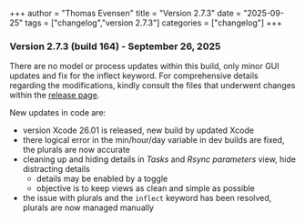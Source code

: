 +++
author = "Thomas Evensen"
title = "Version 2.7.3"
date = "2025-09-25"
tags = ["changelog","version 2.7.3"]
categories = ["changelog"]
+++

### Version 2.7.3 (build 164) - September 26, 2025

There are no model or process updates within this build, only minor GUI updates and fix for the inflect keyword. For comprehensive details regarding the modifications, kindly consult the files that underwent changes within the [release page](https://github.com/rsyncOSX/RsyncUI/releases/tag/v2.7.3).

New updates in code are:

- version Xcode 26.01 is released, new build by updated Xcode
- there logical error in the min/hour/day variable in dev builds are fixed, the plurals are now accurate
- cleaning up and hiding details in *Tasks* and *Rsync parameters* view, hide distracting details
	- details may be enabled by a toggle
    - objective is to keep views as clean and simple as possible
- the issue with plurals and the `inflect` keyword has been resolved, plurals are now managed manually
